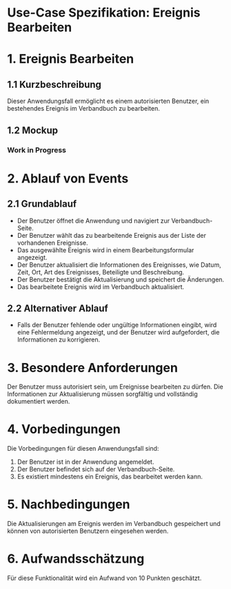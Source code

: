 # Use-Case Spezifikation: Ereignis Bearbeiten

# 1. Ereignis Bearbeiten

## 1.1 Kurzbeschreibung
Dieser Anwendungsfall ermöglicht es einem autorisierten Benutzer, ein bestehendes Ereignis im Verbandbuch zu bearbeiten.

## 1.2 Mockup

### Work in Progress

# 2. Ablauf von Events

## 2.1 Grundablauf
- Der Benutzer öffnet die Anwendung und navigiert zur Verbandbuch-Seite.
- Der Benutzer wählt das zu bearbeitende Ereignis aus der Liste der vorhandenen Ereignisse.
- Das ausgewählte Ereignis wird in einem Bearbeitungsformular angezeigt.
- Der Benutzer aktualisiert die Informationen des Ereignisses, wie Datum, Zeit, Ort, Art des Ereignisses, Beteiligte und Beschreibung.
- Der Benutzer bestätigt die Aktualisierung und speichert die Änderungen.
- Das bearbeitete Ereignis wird im Verbandbuch aktualisiert.

## 2.2 Alternativer Ablauf
- Falls der Benutzer fehlende oder ungültige Informationen eingibt, wird eine Fehlermeldung angezeigt, und der Benutzer wird aufgefordert, die Informationen zu korrigieren.

# 3. Besondere Anforderungen
Der Benutzer muss autorisiert sein, um Ereignisse bearbeiten zu dürfen. Die Informationen zur Aktualisierung müssen sorgfältig und vollständig dokumentiert werden.

# 4. Vorbedingungen
Die Vorbedingungen für diesen Anwendungsfall sind:
1. Der Benutzer ist in der Anwendung angemeldet.
2. Der Benutzer befindet sich auf der Verbandbuch-Seite.
3. Es existiert mindestens ein Ereignis, das bearbeitet werden kann.

# 5. Nachbedingungen
Die Aktualisierungen am Ereignis werden im Verbandbuch gespeichert und können von autorisierten Benutzern eingesehen werden.

# 6. Aufwandsschätzung
Für diese Funktionalität wird ein Aufwand von 10 Punkten geschätzt.
